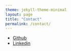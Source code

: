 ```yaml
---
theme: jekyll-theme-minimal
layout: page
title: "Contact"
permalink: /contact/
---
```

<div>
  <ul>
    <li>
      <a href="https://github.com/Carcaiso">
        Github
      </a>
    </li>
    <li>
      <a href="https://www.linkedin.com/in/mattia-carcaiso-b84632124/">
        Linkedin
      </a>
    </li>
  </ul>
</div>
